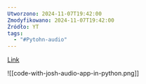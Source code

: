 ```yaml
---
Utworzono: 2024-11-07T19:42:00
Zmodyfikowano: 2024-11-07T19:42:00
Źródło: YT
tags:
  - "#Pytohn-audio"
---
```

[Link](https://www.youtube.com/watch?v=wdEpWCFf40U)

![[code-with-josh-audio-app-in-python.png]]
